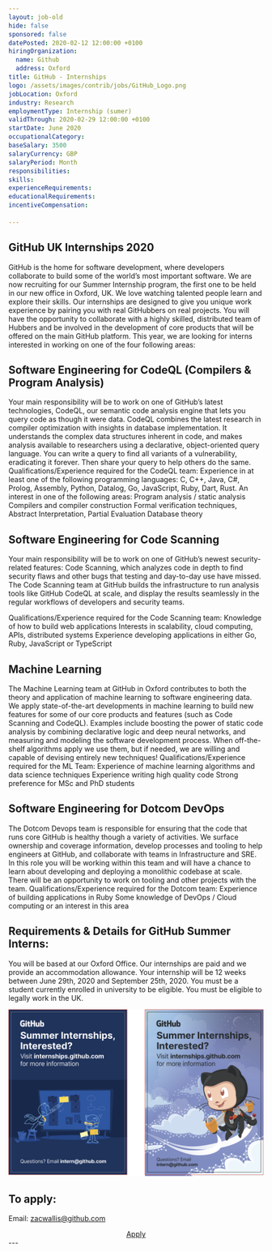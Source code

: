 ```yaml
---
layout: job-old
hide: false
sponsored: false
datePosted: 2020-02-12 12:00:00 +0100
hiringOrganization:
  name: Github
  address: Oxford
title: GitHub - Internships
logo: /assets/images/contrib/jobs/GitHub_Logo.png
jobLocation: Oxford
industry: Research
employmentType: Internship (sumer)
validThrough: 2020-02-29 12:00:00 +0100
startDate: June 2020
occupationalCategory:
baseSalary: 3500
salaryCurrency: GBP
salaryPeriod: Month
responsibilities:
skills:
experienceRequirements:
educationalRequirements:
incentiveCompensation:

---
```


## GitHub UK Internships 2020
GitHub is the home for software development, where developers collaborate to build some of the world’s most important software. We are now recruiting for our Summer Internship program, the first one to be held in our new office in Oxford, UK.
We love watching talented people learn and explore their skills. Our internships are designed to give you unique work experience by pairing you with real GitHubbers on real projects. You will have the opportunity to collaborate with a highly skilled, distributed team of Hubbers and be involved in the development of core products that will be offered on the main GitHub platform.
This year, we are looking for interns interested in working on one of the four following areas:

## Software Engineering for CodeQL (Compilers & Program Analysis)
Your main responsibility will be to work on one of GitHub’s latest technologies, CodeQL, our semantic code analysis engine that lets you query code as though it were data. CodeQL combines the latest research in compiler optimization with insights in database implementation. It understands the complex data structures inherent in code, and makes analysis available to researchers using a declarative, object-oriented query language. You can write a query to find all variants of a vulnerability, eradicating it forever. Then share your query to help others do the same. 
Qualifications/Experience required for the CodeQL team:
Experience in at least one of the following programming languages: C, C++, Java, C#, Prolog, Assembly, Python, Datalog, Go, JavaScript, Ruby, Dart, Rust.
An interest in one of the following areas:
Program analysis / static analysis
Compilers and compiler construction
Formal verification techniques, Abstract Interpretation, Partial Evaluation
Database theory

## Software Engineering for Code Scanning 
Your main responsibility will be to work on one of GitHub’s newest security-related features: Code Scanning, which analyzes code in depth to find security flaws and other bugs that testing and day-to-day use have missed. The Code Scanning team at GitHub builds the infrastructure to run analysis tools like GitHub CodeQL at scale, and display the results seamlessly in the regular workflows of developers and security teams.

Qualifications/Experience required for the Code Scanning team:
Knowledge of how to build web applications
Interests in scalability, cloud computing, APIs, distributed systems
Experience developing applications in either Go, Ruby, JavaScript or TypeScript

## Machine Learning 
The Machine Learning team at GitHub in Oxford contributes to both the theory and application of machine learning to software engineering data. We apply state-of-the-art developments in machine learning to build new features for some of our core products and features (such as Code Scanning and CodeQL).  Examples include boosting the power of static code analysis by combining declarative logic and deep neural networks, and measuring and modeling the software development process. 
When off-the-shelf algorithms apply we use them, but if needed, we are willing and capable of devising entirely new techniques!
Qualifications/Experience required for the ML Team:
Experience of machine learning algorithms and data science techniques
Experience writing high quality code
Strong preference for MSc and PhD students

## Software Engineering for Dotcom DevOps
The Dotcom Devops team is responsible for ensuring that the code that runs core GitHub is healthy though a variety of activities. We surface ownership and coverage information, develop processes and tooling to help engineers at GitHub, and collaborate with teams in Infrastructure and SRE.
In this role you will be working within this team and will have a chance to learn about developing and deploying a monolithic codebase at scale. There will be an opportunity to work on tooling and other projects with the team.
Qualifications/Experience required for the Dotcom team:
Experience of building applications in Ruby
Some knowledge of DevOps / Cloud computing or an interest in this area

## Requirements & Details for GitHub Summer Interns:
You will be based at our Oxford Office. Our internships are paid and we provide an accommodation allowance.
Your internship will be 12 weeks between June 29th, 2020 and September 25th, 2020.
You must be a student currently enrolled in university to be eligible.
You must be eligible to legally work in the UK.

![GitHub internship poster](/assets/images/contrib/jobs/GitHub_Poster.png)

## To apply:
Email: zacwallis@github.com
<div class="to-apply" style="text-align: center">
  <a class="btn btn--dark" style="margin: 20px" href="mailto:zacwallis@github.com">
    Apply
  </a>
</div>
---
